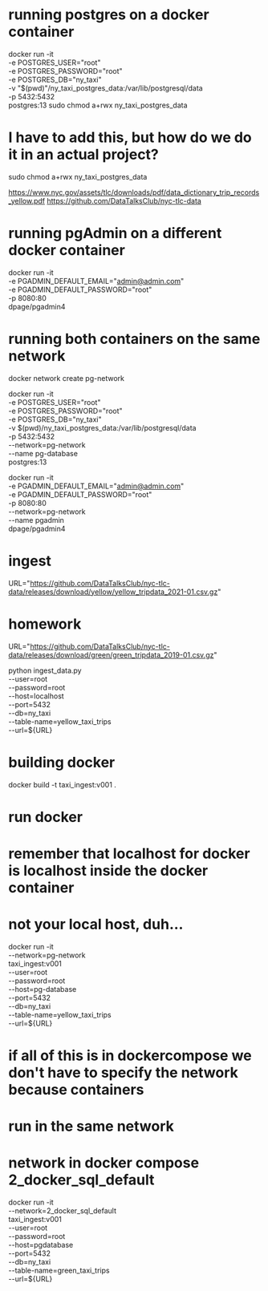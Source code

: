 

# running postgres on a docker container
docker run -it \
    -e POSTGRES_USER="root" \
    -e POSTGRES_PASSWORD="root" \
    -e POSTGRES_DB="ny_taxi" \
    -v "$(pwd)"/ny_taxi_postgres_data:/var/lib/postgresql/data \
    -p 5432:5432 \
    postgres:13
sudo chmod a+rwx ny_taxi_postgres_data

# I have to add this, but how do we do it in an actual project?
sudo chmod a+rwx ny_taxi_postgres_data

https://www.nyc.gov/assets/tlc/downloads/pdf/data_dictionary_trip_records_yellow.pdf
https://github.com/DataTalksClub/nyc-tlc-data


# running pgAdmin on a different docker container
docker run -it \
    -e PGADMIN_DEFAULT_EMAIL="admin@admin.com" \
    -e PGADMIN_DEFAULT_PASSWORD="root" \
    -p 8080:80 \
    dpage/pgadmin4


# running both containers on the same network

docker network create pg-network

docker run -it \
    -e POSTGRES_USER="root" \
    -e POSTGRES_PASSWORD="root" \
    -e POSTGRES_DB="ny_taxi" \
    -v $(pwd)/ny_taxi_postgres_data:/var/lib/postgresql/data \
    -p 5432:5432 \
    --network=pg-network \
    --name pg-database \
    postgres:13


docker run -it \
    -e PGADMIN_DEFAULT_EMAIL="admin@admin.com" \
    -e PGADMIN_DEFAULT_PASSWORD="root" \
    -p 8080:80 \
    --network=pg-network \
    --name pgadmin \
    dpage/pgadmin4

# ingest
URL="https://github.com/DataTalksClub/nyc-tlc-data/releases/download/yellow/yellow_tripdata_2021-01.csv.gz"

# homework
URL="https://github.com/DataTalksClub/nyc-tlc-data/releases/download/green/green_tripdata_2019-01.csv.gz"

python ingest_data.py \
    --user=root \
    --password=root \
    --host=localhost \
    --port=5432 \
    --db=ny_taxi \
    --table-name=yellow_taxi_trips \
    --url=${URL}

# building docker

docker build -t taxi_ingest:v001 .

# run docker
# remember that localhost for docker is localhost inside the docker container
# not your local host, duh...
docker run -it \
  --network=pg-network \
  taxi_ingest:v001 \
    --user=root \
    --password=root \
    --host=pg-database \
    --port=5432 \
    --db=ny_taxi \
    --table-name=yellow_taxi_trips \
    --url=${URL}

# if all of this is in dockercompose we don't have to specify the network because containers
# run in the same network

# network in docker compose 2_docker_sql_default

docker run -it \
  --network=2_docker_sql_default \
  taxi_ingest:v001 \
    --user=root \
    --password=root \
    --host=pgdatabase \
    --port=5432 \
    --db=ny_taxi \
    --table-name=green_taxi_trips \
    --url=${URL}